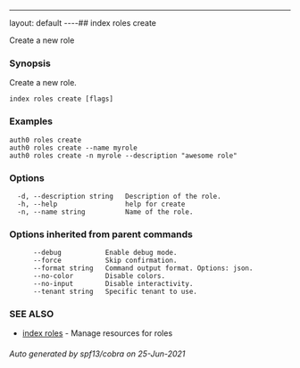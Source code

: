 ---
layout: default
----## index roles create

Create a new role

### Synopsis

Create a new role.

```
index roles create [flags]
```

### Examples

```
auth0 roles create
auth0 roles create --name myrole
auth0 roles create -n myrole --description "awesome role"
```

### Options

```
  -d, --description string   Description of the role.
  -h, --help                 help for create
  -n, --name string          Name of the role.
```

### Options inherited from parent commands

```
      --debug           Enable debug mode.
      --force           Skip confirmation.
      --format string   Command output format. Options: json.
      --no-color        Disable colors.
      --no-input        Disable interactivity.
      --tenant string   Specific tenant to use.
```

### SEE ALSO

* [index roles](index_roles.md)	 - Manage resources for roles

###### Auto generated by spf13/cobra on 25-Jun-2021
